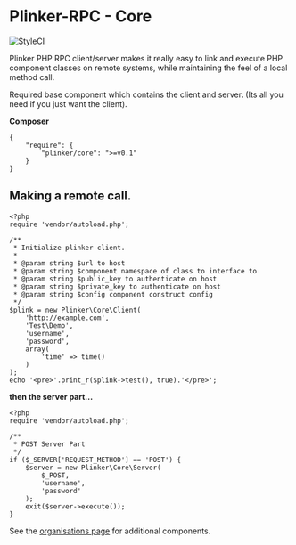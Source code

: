**Plinker-RPC - Core**
=========

[![StyleCI](https://styleci.io/repos/103975908/shield?branch=master)](https://styleci.io/repos/103975908)

Plinker PHP RPC client/server makes it really easy to link and execute PHP component classes on remote systems, while maintaining the feel of a local method call.

Required base component which contains the client and server. (Its all you need if you just want the client).

**Composer**

    {
    	"require": {
    		"plinker/core": ">=v0.1"
    	}
    }



Making a remote call.
--------------------


    <?php
    require 'vendor/autoload.php';

    /**
     * Initialize plinker client.
     *
     * @param string $url to host
     * @param string $component namespace of class to interface to
     * @param string $public_key to authenticate on host
     * @param string $private_key to authenticate on host
     * @param string $config component construct config
     */
    $plink = new Plinker\Core\Client(
        'http://example.com',
        'Test\Demo',
        'username',
        'password',
        array(
            'time' => time()
        )
    );
    echo '<pre>'.print_r($plink->test(), true).'</pre>';


**then the server part...**

    <?php
    require 'vendor/autoload.php';

    /**
     * POST Server Part
     */
    if ($_SERVER['REQUEST_METHOD'] == 'POST') {
        $server = new Plinker\Core\Server(
            $_POST,
            'username',
            'password'
        );
        exit($server->execute());
    }

See the [organisations page](https://github.com/plinker-rpc) for additional components.
